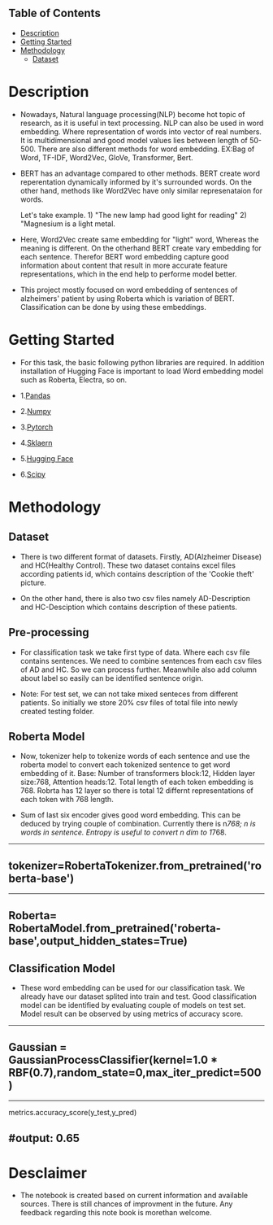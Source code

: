 ## Table of Contents
- [Description](#Description)
- [Getting Started](#Getting-Started)
- [Methodology](#Methodology)
  - [Dataset](#Dataset)


# Description
- Nowadays, Natural language processing(NLP) become hot topic of research, as it is useful in text processing. NLP can also be used in word embedding. Where representation of words into vector of real numbers. It is multidimensional and good model values lies between length of 50-500.
There are also different methods for word embedding. EX:Bag of Word, TF-IDF, Word2Vec, GloVe, Transformer, Bert.

- BERT has an advantage compared to other methods. BERT create word reperentation dynamically informed by it's surrounded words. On the other hand, methods like Word2Vec have only similar represenataion for words.

  Let's take example. 1) "The new lamp had good light for reading"
                    2) "Magnesium is a light metal.

- Here, Word2Vec create same embedding for "light" word, Whereas the meaning is different. On the otherhand BERT create vary embedding for each sentence. Therefor BERT word embedding capture good information about content that result in more accurate feature representations, which in the end help to performe model better. 

- This project mostly focused on word embedding of sentences of alzheimers' patient  by using Roberta which is variation of BERT.  Classification can be done by using these embeddings.


# Getting Started
- For this task, the basic following python libraries are required. In addition installation of Hugging Face is important to load Word embedding model such as Roberta, Electra, so on.

- 1.[Pandas](https://pandas.pydata.org/docs/)
- 2.[Numpy](https://numpy.org/doc/stable/)
- 3.[Pytorch](https://pytorch.org/tutorials/)
- 4.[Sklaern](https://scikit-learn.org/stable/user_guide.html)
- 5.[Hugging Face](https://huggingface.co/docs)
- 6.[Scipy](https://docs.scipy.org/doc/scipy/)


# Methodology

## Dataset

- There is two different format of datasets. Firstly, AD(Alzheimer Disease) and HC(Healthy Control). These two dataset contains excel files according patients id, which contains description of the 'Cookie theft' picture.

- On the other hand, there is also two csv files namely AD-Description and HC-Desciption which contains description of these patients.

## Pre-processing

- For classification task we take first type of data. Where each csv file contains sentences. We need to combine sentences from each csv files of AD and HC. So we can process further. Meanwhile also add column about label so easily can be identified sentence origin.

- Note: For test set, we can not take mixed senteces from different patients. So initially we store 20% csv files of total file into newly created testing folder.


## Roberta Model 
 - Now, tokenizer help to tokenize words of each sentence and use the roberta model to convert each tokenized sentence to get word embedding of it. Base: Number of transformers block:12, Hidden layer size:768, Attention heads:12. Total length of each token embedding is 768. Robrta has 12 layer so there is total 12 differnt representations of each token with 768 length. 

 - Sum of last six encoder gives good word embedding. This can be deduced by trying couple of combination. Currently there is n*768; n is words in sentence. Entropy is useful to convert n dim to 1*768. 

 ---
 tokenizer=RobertaTokenizer.from_pretrained('roberta-base')
 ---

 ---
 Roberta= RobertaModel.from_pretrained('roberta-base',output_hidden_states=True)
 ---
 ## Classification Model
 - These word embedding can be used for our classification task. We already have our dataset splited into train and test. Good classification model can be identified by evaluating couple of models on test set. Model result can be observed by using metrics of accuracy score.

 ---
 Gaussian = GaussianProcessClassifier(kernel=1.0 * RBF(0.7),random_state=0,max_iter_predict=500)
 ---

 ---
 metrics.accuracy_score(y_test,y_pred)

 #output: 0.65
 ---

# Desclaimer
- The notebook is created based on current information and available sources. There is still chances of improvment in the future. Any feedback regarding this note book is morethan welcome.